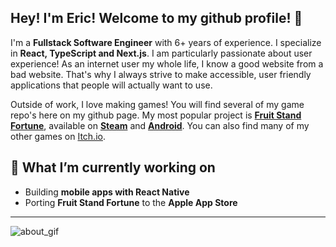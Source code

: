 ## Hey! I'm Eric! Welcome to my github profile! 👋

I'm a **Fullstack Software Engineer** with 6+ years of experience. I specialize in **React, TypeScript and Next.js**. I am particularly passionate about user experience! As an internet user my whole life, I know a good website from a bad website. That's why I always strive to make accessible, user friendly applications that people will actually want to use. 

Outside of work, I love making games! You will find several of my game repo's here on my github page. My most popular project is **[Fruit Stand Fortune](https://store.steampowered.com/app/3306030/Fruit_Stand_Fortune/)**, available on **[Steam](https://store.steampowered.com/app/3306030/Fruit_Stand_Fortune/)** and **[Android](https://play.google.com/store/apps/details?id=org.ggg.fruitstandfortune)**. You can also find many of my other games on [Itch.io](https://gummygrenadegames.itch.io/). 

## 🌱 What I’m currently working on
- Building **mobile apps with React Native**  
- Porting **Fruit Stand Fortune** to the **Apple App Store**  

---

![about_gif](https://github.com/user-attachments/assets/f1a3dacc-0e13-41e8-b96d-79a50b53e20c)
